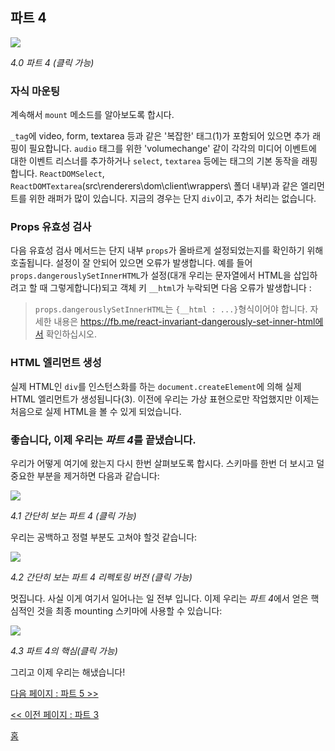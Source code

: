 ## 파트 4

[![](https://rawgit.com/Bogdan-Lyashenko/Under-the-hood-ReactJS/master/stack/images/4/part-4.svg)](https://rawgit.com/Bogdan-Lyashenko/Under-the-hood-ReactJS/master/stack/images/4/part-4.svg)

<em>4.0 파트 4 (클릭 가능)</em>

### 자식 마운팅

계속해서 `mount` 메소드를 알아보도록 합시다.

`_tag`에 video, form, textarea 등과 같은 '복잡한' 태그(1)가 포함되어 있으면 추가 래핑이 필요합니다. `audio` 태그를 위한 'volumechange' 같이 각각의 미디어 이벤트에 대한 이벤트 리스너를 추가하거나 `select`, `textarea` 등에는 태그의 기본 동작을 래핑합니다.
`ReactDOMSelect`, `ReactDOMTextarea`(src\renderers\dom\client\wrappers\ 폴더 내부)과 같은 엘리먼트를 위한 래퍼가 많이 있습니다. 지금의 경우는 단지 `div`이고, 추가 처리는 없습니다.

### Props 유효성 검사

다음 유효성 검사 메서드는 단지 내부 `props`가 올바르게 설정되었는지를 확인하기 위해 호출됩니다. 설정이 잘 안되어 있으면 오류가 발생합니다. 예를 들어 `props.dangerouslySetInnerHTML`가 설정(대개 우리는 문자열에서 HTML을 삽입하려고 할 때 그렇게합니다)되고 객체 키 `__html`가 누락되면 다음 오류가 발생합니다 :

> `props.dangerouslySetInnerHTML`는 `{__html : ...}`형식이어야 합니다. 자세한 내용은 https://fb.me/react-invariant-dangerously-set-inner-html에서 확인하십시오.

### HTML 엘리먼트 생성 

실제 HTML인 `div`를 인스턴스화를 하는 `document.createElement`에 의해 실제 HTML 엘리먼트가 생성됩니다(3). 이전에 우리는 가상 표현으로만 작업했지만 이제는 처음으로 실제 HTML을 볼 수 있게 되었습니다.


### 좋습니다, 이제 우리는 *파트 4*를 끝냈습니다.

우리가 어떻게 여기에 왔는지 다시 한번 살펴보도록 합시다. 스키마를 한번 더 보시고 덜 중요한 부분을 제거하면 다음과 같습니다:

[![](https://rawgit.com/Bogdan-Lyashenko/Under-the-hood-ReactJS/master/stack/images/4/part-4-A.svg)](https://rawgit.com/Bogdan-Lyashenko/Under-the-hood-ReactJS/master/stack/images/4/part-4-A.svg)

<em>4.1 간단히 보는 파트 4 (클릭 가능)</em>

우리는 공백하고 정렬 부분도 고쳐야 할것 같습니다:

[![](https://rawgit.com/Bogdan-Lyashenko/Under-the-hood-ReactJS/master/stack/images/4/part-4-B.svg)](https://rawgit.com/Bogdan-Lyashenko/Under-the-hood-ReactJS/master/stack/images/4/part-4-B.svg)

<em>4.2 간단히 보는 파트 4 리펙토링 버전 (클릭 가능)</em>

멋집니다. 사실 이게 여기서 일어나는 일 전부 입니다. 이제 우리는 *파트 4*에서 얻은 핵심적인 것을 최종 mounting 스키마에 사용할 수 있습니다:

[![](https://rawgit.com/Bogdan-Lyashenko/Under-the-hood-ReactJS/master/stack/images/4/part-4-C.svg)](https://rawgit.com/Bogdan-Lyashenko/Under-the-hood-ReactJS/master/stack/images/4/part-4-C.svg)

<em>4.3 파트 4의 핵심(클릭 가능)</em>

그리고 이제 우리는 해냈습니다!


[다음 페이지 : 파트 5 >>](./Part-5.md)

[<< 이전 페이지 : 파트 3](./Part-3.md)


[홈](../../README.md)

